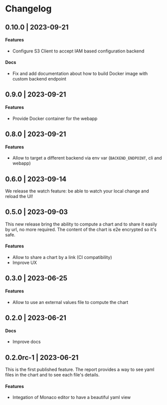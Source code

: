 # Changelog

## 0.10.0 | 2023-09-21

#### Features

- Configure S3 Client to accept IAM based configuration backend

#### Docs

- Fix and add documentation about how to build Docker image with custom backend endpoint

## 0.9.0 | 2023-09-21

#### Features

- Provide Docker container for the webapp

## 0.8.0 | 2023-09-21

#### Features

- Allow to target a different backend via env var (`BACKEND_ENDPOINT`, cli and webapp)

## 0.6.0 | 2023-09-14

We release the watch feature: be able to watch your local change and reload the UI!

## 0.5.0 | 2023-09-03

This new release bring the ability to compute a chart and to share it easily by url, no more required. The content of the chart is e2e encrypted so it's safe.

#### Features

- Allow to share a chart by a link (CI compatibility)
- Improve UX

## 0.3.0 | 2023-06-25

#### Features

- Allow to use an external values file to compute the chart

## 0.2.0 | 2023-06-21

#### Docs

- Improve docs

## 0.2.0rc-1 | 2023-06-21

This is the first published feature. The report provides a way to see yaml files in the chart and to see each file's details.

#### Features

- Integation of Monaco editor to have a beautiful yaml view

